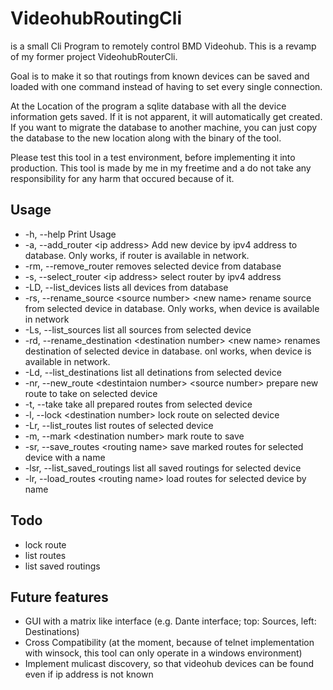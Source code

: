 # VideohubRoutingCli

is a small Cli Program to remotely control BMD Videohub. This is a revamp of my former project VideohubRouterCli.

Goal is to make it so that routings from known devices can be saved and loaded with one command instead of having to set every single connection.

At the Location of the program a sqlite database with all the device information gets saved. If it is not apparent, it will automatically get created. If you want to migrate the database to another machine, you can just copy the database to the new location along with the binary of the tool.

Please test this tool in a test environment, before implementing it into production.
This tool is made by me in my freetime and a do not take any responsibility for any harm that occured because of it.

## Usage

- -h,   --help
Print Usage
- -a,   --add_router \<ip address\>
Add new device by ipv4 address to database. Only works, if router is available in network.
- -rm,  --remove_router
removes selected device from database
- -s,   --select_router \<ip address\>
select router by ipv4 address
- -LD,  --list_devices
lists all devices from database
- -rs,  --rename_source \<source number\> \<new name\>
rename source from selected device in database. Only works, when device is available in network
- -Ls,  --list_sources
list all sources from selected device
- -rd,  --rename_destination \<destination number\> \<new name\>
renames destination of selected device in database. onl works, when device is available in network.
- -Ld,  --list_destinations
list all detinations from selected device
- -nr,  --new_route \<destintaion number\> \<source number\>
prepare new route to take on selected device
- -t,   --take
take all prepared routes from selected device
- -l,   --lock \<destination number\>
lock route on selected device
- -Lr,  --list_routes
list routes of selected device
- -m,   --mark \<destination number\>
mark route to save
- -sr,  --save_routes \<routing name\>
save marked routes for selected device with a name
- -lsr, --list_saved_routings
list all saved routings for selected device
- -lr,  --load_routes \<routing name\>
load routes for selected device by name

## Todo

- lock route
- list routes
- list saved routings

## Future features

- GUI with a matrix like interface (e.g. Dante interface; top: Sources, left: Destinations)
- Cross Compatibility (at the moment, because of telnet implementation with winsock, this tool can only operate in a windows environment)
- Implement mulicast discovery, so that videohub devices can be found even if ip address is not known

